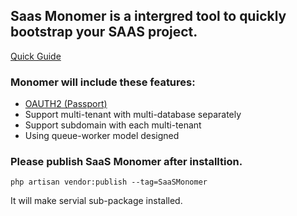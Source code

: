 ## Saas Monomer is a intergred tool to quickly bootstrap your SAAS project.

[Quick Guide](https://github.com/ArtisanCloud/SaaSMonomer/wiki/Quick-Guide)

### Monomer will include these features:
* [OAUTH2 (Passport)](https://github.com/ArtisanCloud/SaaSMonomer/wiki/OAuth2-Passport)
* Support multi-tenant with multi-database separately
* Support subdomain with each multi-tenant 
* Using queue-worker model designed


### Please publish SaaS Monomer after installtion.
~~~
php artisan vendor:publish --tag=SaaSMonomer
~~~

It will make servial sub-package installed.